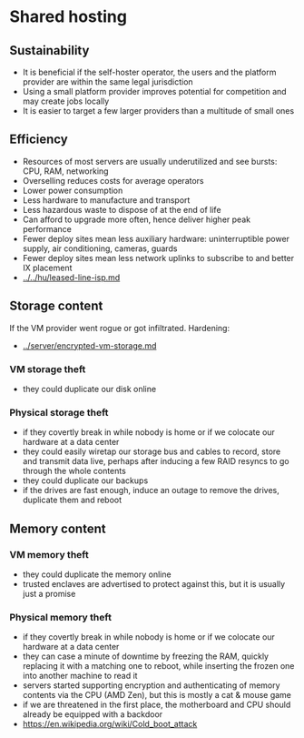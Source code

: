 # Shared hosting

## Sustainability

* It is beneficial if the self-hoster operator, the users and the platform provider are within the same legal jurisdiction
* Using a small platform provider improves potential for competition and may create jobs locally
* It is easier to target a few larger providers than a multitude of small ones

## Efficiency

* Resources of most servers are usually underutilized and see bursts: CPU, RAM, networking
* Overselling reduces costs for average operators
* Lower power consumption
* Less hardware to manufacture and transport
* Less hazardous waste to dispose of at the end of life
* Can afford to upgrade more often, hence deliver higher peak performance
* Fewer deploy sites mean less auxiliary hardware: uninterruptible power supply, air conditioning, cameras, guards
* Fewer deploy sites mean less network uplinks to subscribe to and better IX placement
* [../../hu/leased-line-isp.md](../../hu/leased-line-isp.md)

## Storage content

If the VM provider went rogue or got infiltrated. Hardening:

* [../server/encrypted-vm-storage.md](../server/encrypted-vm-storage.md)

### VM storage theft

* they could duplicate our disk online

### Physical storage theft

* if they covertly break in while nobody is home or if we colocate our hardware at a data center
* they could easily wiretap our storage bus and cables to record, store and transmit data live, perhaps after inducing a few RAID resyncs to go through the whole contents
* they could duplicate our backups
* if the drives are fast enough, induce an outage to remove the drives, duplicate them and reboot

## Memory content

### VM memory theft

* they could duplicate the memory online
* trusted enclaves are advertised to protect against this, but it is usually just a promise

### Physical memory theft

* if they covertly break in while nobody is home or if we colocate our hardware at a data center
* they can case a minute of downtime by freezing the RAM, quickly replacing it with a matching one to reboot, while inserting the frozen one into another machine to read it
* servers started supporting encryption and authenticating of memory contents via the CPU (AMD Zen), but this is mostly a cat & mouse game
* if we are threatened in the first place, the motherboard and CPU should already be equipped with a backdoor
* https://en.wikipedia.org/wiki/Cold_boot_attack
